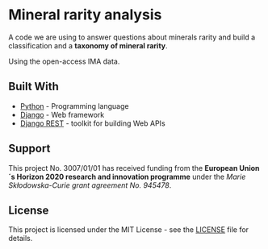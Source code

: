 # Mineral rarity analysis

A code we are using to answer questions about minerals rarity and build a classification and
a **taxonomy of mineral rarity**. 

Using the open-access IMA data.

## Built With

* [Python](https://docs.python.org/3/) - Programming language
* [Django](https://docs.djangoproject.com/) - Web framework
* [Django REST](https://www.django-rest-framework.org/) - toolkit for building Web APIs

## Support

This project No. 3007/01/01 has received funding from the **European Union´s Horizon 2020 research and innovation programme** under the *Marie Skłodowska-Curie grant agreement No. 945478*.


## License

This project is licensed under the MIT License - see the [LICENSE](LICENSE) file for details.
